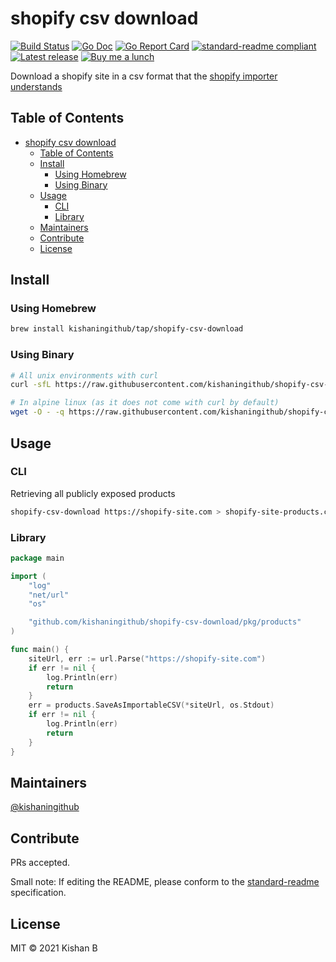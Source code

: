 # shopify csv download

[![Build Status](https://github.com/kishaningithub/kafka-perf/actions/workflows/build.yml/badge.svg)](https://github.com/kishaningithub/shopify-csv-download/actions/workflows/build.yml)
[![Go Doc](https://godoc.org/github.com/kishaningithub/shopify-csv-download?status.svg)](https://godoc.org/github.com/kishaningithub/shopify-csv-download)
[![Go Report Card](https://goreportcard.com/badge/github.com/kishaningithub/shopify-csv-download)](https://goreportcard.com/report/github.com/kishaningithub/shopify-csv-download)
[![standard-readme compliant](https://img.shields.io/badge/standard--readme-OK-green.svg?style=flat-square)](https://github.com/RichardLitt/standard-readme)
[![Latest release](https://img.shields.io/github/release/kishaningithub/shopify-csv-download.svg)](https://github.com/kishaningithub/shopify-csv-download/releases)
[![Buy me a lunch](https://img.shields.io/badge/🍱-Buy%20me%20a%20lunch-blue.svg)](https://www.paypal.me/kishansh/15)

Download a shopify site in a csv format that the [shopify importer understands](https://help.shopify.com/en/manual/products/import-export/using-csv#product-csv-file-format)

## Table of Contents

- [shopify csv download](#shopify-csv-download)
  - [Table of Contents](#table-of-contents)
  - [Install](#install)
    - [Using Homebrew](#using-homebrew)
    - [Using Binary](#using-binary)
  - [Usage](#usage)
    - [CLI](#CLI)
    - [Library](#Library)
  - [Maintainers](#maintainers)
  - [Contribute](#contribute)
  - [License](#license)

## Install

### Using Homebrew

```bash
brew install kishaningithub/tap/shopify-csv-download
```

### Using Binary

```bash
# All unix environments with curl
curl -sfL https://raw.githubusercontent.com/kishaningithub/shopify-csv-download/master/install.sh | sudo sh -s -- -b /usr/local/bin

# In alpine linux (as it does not come with curl by default)
wget -O - -q https://raw.githubusercontent.com/kishaningithub/shopify-csv-download/master/install.sh | sudo sh -s -- -b /usr/local/bin
```

## Usage

### CLI

Retrieving all publicly exposed products

```bash
shopify-csv-download https://shopify-site.com > shopify-site-products.csv
```

### Library

```go
package main

import (
	"log"
	"net/url"
	"os"

	"github.com/kishaningithub/shopify-csv-download/pkg/products"
)

func main() {
	siteUrl, err := url.Parse("https://shopify-site.com")
	if err != nil {
		log.Println(err)
		return
	}
	err = products.SaveAsImportableCSV(*siteUrl, os.Stdout)
	if err != nil {
		log.Println(err)
		return
	}
}
```

## Maintainers

[@kishaningithub](https://github.com/kishaningithub)

## Contribute

PRs accepted.

Small note: If editing the README, please conform to the [standard-readme](https://github.com/RichardLitt/standard-readme) specification.

## License

MIT © 2021 Kishan B
